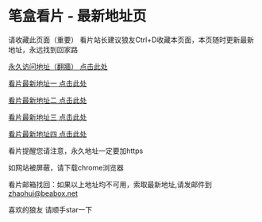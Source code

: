 # 笔盒看片 - 最新地址页

请收藏此页面（重要）
看片站长建议狼友Ctrl+D收藏本页面，本页随时更新最新地址，永远找到回家路

[永久访问地址（翻牆） 点击此处](https://beabox.net/)

[看片最新地址一 点击此处](https://8rrwpjjexr3.wiki)

[看片最新地址二 点击此处](https://sr9ydfzrmajy.shop)

[看片最新地址三 点击此处](https://jo8lj3c79nvy.shop)

[看片最新地址四 点击此处](https://sr9ydfzrmajy.shop)

看片提醒您请注意，永久地址一定要加https

如网站被屏蔽，请下载chrome浏览器

看片邮箱找回：如果以上地址均不可用，索取最新地址,请发邮件到 zhaohui@beabox.net

喜欢的狼友 请顺手star一下